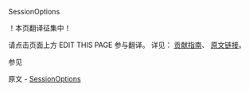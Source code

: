  SessionOptions

 ！本页翻译征集中！

请点击页面上方 EDIT THIS PAGE 参与翻译。
详见：
[贡献指南]( https://github.com/whaleal/MongoDB-Manual-zh/blob/master/CONTRIBUTING.md )、
[原文链接](  https://docs.mongodb.com/manual/reference/method/SessionOptions/  )。

 参见

原文 - [SessionOptions]( https://docs.mongodb.com/manual/reference/method/SessionOptions/ )

